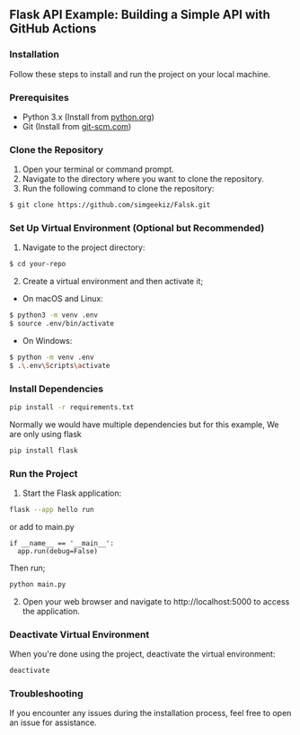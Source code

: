 
## Flask API Example: Building a Simple API with GitHub Actions

### Installation
Follow these steps to install and run the project on your local machine.

### Prerequisites

- Python 3.x (Install from [python.org](https://www.python.org/downloads/))
- Git (Install from [git-scm.com](https://git-scm.com/downloads))

### Clone the Repository

1. Open your terminal or command prompt.
2. Navigate to the directory where you want to clone the repository.
3. Run the following command to clone the repository:

  ```bash
  $ git clone https://github.com/simgeekiz/Falsk.git
  ```

### Set Up Virtual Environment (Optional but Recommended)

1. Navigate to the project directory:

  ```bash
  $ cd your-repo
  ```

2. Create a virtual environment and then activate it;

  - On macOS and Linux:
  ```bash
  $ python3 -m venv .env
  $ source .env/bin/activate
  ```

  - On Windows:
  ```bash
  $ python -m venv .env
  $ .\.env\Scripts\activate
  ```

### Install Dependencies

  ```bash
  pip install -r requirements.txt
  ```

  Normally we would have multiple dependencies but for this example, 
  We are only using flask
  
  ```bash
  pip install flask
  ```

### Run the Project

1. Start the Flask application:

  ```bash
  flask --app hello run
  ```

  or add to main.py
  ```
  if __name__ == '__main__':
    app.run(debug=False)
  ```
  Then run;
  ```bash
  python main.py
  ```

2. Open your web browser and navigate to http://localhost:5000 to access the application.

### Deactivate Virtual Environment

When you're done using the project, deactivate the virtual environment:
  ```bash
  deactivate
  ```

### Troubleshooting

If you encounter any issues during the installation process, feel free to open an issue for assistance.